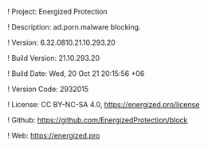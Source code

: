 ! Project: Energized Protection

! Description: ad.porn.malware blocking.

! Version: 6.32.0810.21.10.293.20

! Build Version: 21.10.293.20

! Build Date: Wed, 20 Oct 21 20:15:56 +06

! Version Code: 2932015

! License: CC BY-NC-SA 4.0, https://energized.pro/license

! Github: https://github.com/EnergizedProtection/block

! Web: https://energized.pro
